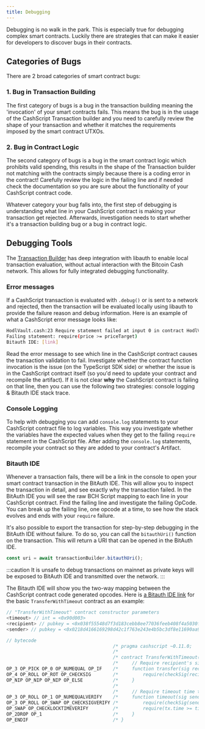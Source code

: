 ```yaml
---
title: Debugging
---
```


Debugging is no walk in the park. This is especially true for debugging complex smart contracts. Luckily there are strategies that can make it easier for developers to discover bugs in their contracts.

## Categories of Bugs

There are 2 broad categories of smart contract bugs:

### 1. Bug in Transaction Building

The first category of bugs is a bug in the transaction building meaning the 'invocation' of your smart contracts fails. This means the bug is in the usage of the CashScript Transaction builder and you need to carefully review the shape of your transaction and whether it matches the requirements imposed by the smart contract UTXOs.

### 2. Bug in Contract Logic

The second category of bugs is a bug in the smart contract logic which prohibits valid spending, this results in the shape of the Transaction builder not matching with the contracts simply because there is a coding error in the contract! Carefully review the logic in the failing line and if needed check the documentation so you are sure about the functionality of your CashScript contract code.

Whatever category your bug falls into, the first step of debugging is understanding what line in your CashScript contract is making your transaction get rejected. Afterwards, investigation needs to start whether it's a transaction building bug or a bug in contract logic.

## Debugging Tools

The [Transaction Builder](/docs/sdk/transaction-builder) has deep integration with libauth to enable local transaction evaluation, without actual interaction with the Bitcoin Cash network. This allows for fully integrated debugging functionality.

### Error messages

If a CashScript transaction is evaluated with `.debug()` or is sent to a network and rejected, then the transaction will be evaluated locally using libauth to provide the failure reason and debug information. Here is an example of what a CashScript error message looks like:

```bash
HodlVault.cash:23 Require statement failed at input 0 in contract HodlVault.cash at line 23.
Failing statement: require(price >= priceTarget)
Bitauth IDE: [link]
```

Read the error message to see which line in the CashScript contract causes the transaction validation to fail. Investigate whether the contract function invocation is the issue (on the TypeScript SDK side) or whether the issue is in the CashScript contract itself (so you'd need to update your contract and recompile the artifact). If it is not clear **why** the CashScript contract is failing on that line, then you can use the following two strategies: console logging & Bitauth IDE stack trace.

### Console Logging

To help with debugging you can add `console.log` statements to your CashScript contract file to log variables. This way you investigate whether the variables have the expected values when they get to the failing `require` statement in the CashScript file. After adding the `console.log` statements, recompile your contract so they are added to your contract's Artifact.

### Bitauth IDE

Whenever a transaction fails, there will be a link in the console to open your smart contract transaction in the BitAuth IDE. This will allow you to inspect the transaction in detail, and see exactly why the transaction failed. In the BitAuth IDE you will see the raw BCH Script mapping to each line in your CashScript contract. Find the failing line and investigate the failing OpCode. You can break up the failing line, one opcode at a time, to see how the stack evolves and ends with your `require` failure.

It's also possible to export the transaction for step-by-step debugging in the BitAuth IDE without failure. To do so, you can call the `bitauthUri()` function on the transaction. This will return a URI that can be opened in the BitAuth IDE.

```ts
const uri = await transactionBuilder.bitauthUri();
```

:::caution
It is unsafe to debug transactions on mainnet as private keys will be exposed to BitAuth IDE and transmitted over the network.
:::

The Bitauth IDE will show you the two-way mapping between the CashScript contract code generated opcodes. Here is [a Bitauth IDE link][BitauthIDE] for the basic `TransferWithTimeout` contract as an example:

```js
// "TransferWithTimeout" contract constructor parameters
<timeout> // int = <0x90d003>
<recipient> // pubkey = <0x038f55548d7f3d183cebb8ee77036feeb408f4a5030fb486717659bb944fe5eb4c>
<sender> // pubkey = <0x0218d4166169298d42c1f763e243e4b5bc3df8e11690aa953b17a6e02902625f90>

// bytecode
                                       /* pragma cashscript ~0.11.0;                                                   */
                                       /*                                                                              */
                                       /* contract TransferWithTimeout(pubkey sender, pubkey recipient, int timeout) { */
                                       /*     // Require recipient's signature to match                                */
OP_3 OP_PICK OP_0 OP_NUMEQUAL OP_IF    /*     function transfer(sig recipientSig) {                                    */
OP_4 OP_ROLL OP_ROT OP_CHECKSIG        /*         require(checkSig(recipientSig, recipient));                          */
OP_NIP OP_NIP OP_NIP OP_ELSE           /*     }                                                                        */
                                       /*                                                                              */
                                       /*     // Require timeout time to be reached and sender's signature to match    */
OP_3 OP_ROLL OP_1 OP_NUMEQUALVERIFY    /*     function timeout(sig senderSig) {                                        */
OP_3 OP_ROLL OP_SWAP OP_CHECKSIGVERIFY /*         require(checkSig(senderSig, sender));                                */
OP_SWAP OP_CHECKLOCKTIMEVERIFY         /*         require(tx.time >= timeout);                                         */
OP_2DROP OP_1                          /*     }                                                                        */
OP_ENDIF                               /* }                                                                            */
          
```

[BitauthIDE]: https://ide.bitauth.com/import-template/eJzFWAtv2zYQ_isCN2BJ4drUW8raAK3jNkbSJEvcFUMdGBR1stXakidRWYIg--07SrIk23LgDhlGBKEiHu-7x3fUMY_k55TPYMHIEZkJsUyPer3Qh64XCpaJWZfHi558gEiEnIkwjl4LWCznTMDrO9ot9na_pXFEOsSHlCfhUkqhuuFiGScCfCVI4oXCWTorVlEwYgtAiT6-u8nfKR8hgoRJ6RPwsuk0jKbKqATCDWm2LJSRo6_kff90olHNnFCT3HbIHSRpjkg7RJopQkjJ0SMZJSxKA0i-hGI2ChcQZ2ISRstM0MmSJWiBwI1ScN3sfhyJhHGh8ARyhxUWoQ9ZxPM_GlsrP1qQlIMcSvmJHkrzc_2pNL7NqnnMv6NU25JYNzyLclnpNUtC5s0LV1OIfEhuwum2O-N6cUxq65U4qH0akxJmTGqnap0dIh6W8tUZPJCnTrmyG2oTR8zCVOFlWDcBau1f2HwO4oQJJkES4OEyxHy24VSLe0LVynaglf63YVWh2QtppWgHzirkmE8f7rfhymqoMpOLKSJW4B54lpdCCbShqRUPR4N77RXRTjAUXrI0hZ2U3dgGd2yeyVK93YxEWyHgaq_XZF1beY2jNxUF5TkTxUkyScNpxESWQBfdnOBeVJ1O5HMm7uP0WEG9KDOOxhE-bYQxjKqEofL1AOY7w0gob5U36vFYnmZFKNL2-i5q9qm9aFchlDMeZKMiM0stnenas6fGVoRaZDBavDqi4igVScZFnKxHroxs0yt671KfUh2de1PVQy6wzLzv8FDIUN0JTNM0HN8OdF91dA6e5wDYNtWtAMAzqBMYzKQ6DTzDsWzVtkzX81zDCMDEZX5cJW5buaY6vqFalmq5mouPGlcD29JBM3QwPNPjuh84oOIyZcw1dU-1mQVUc6lmaWbg0uMys96DAB77MI6U_UbvlbJM2HTBGh8i5W_aVdUu_XVPHc3xqvcj0C86fgy64koLlQ7K5BTp6qxyVbGjk3On5NKh8vgvvMZcXcOfWZhArfaXVKnqWJ5tCyb4bB-vL68muoK_rob9MzlT-evi86fBb5_fncvn4YcGdFX9ovT8AFFrK_BYkS7tMUpoQyJcX56fF_NITv3TQf_sZvhxw2s5ksLtA-yQ-HcEO2gid2o7Dg-f4V8JfTG8UramwfnNYDvgT_t4tK_Xe4r-vwzPp5pmq--OnCW7PMk8hlnw80au4PpOCjZptsq12qTZ74Pr4Yc_GtA1zcqikiyrvlx7UmwX9M2Xd1dNnpXoz9Gsgu6UVjxLsDXoNbTzy_7ZaPhpUDvcDHgTWtx382Afv63Oiv2P1BJaO7m-vCqCvXP8FwyXdXRxUpwbzwyEfjHYFfSeoi9fXKRoCyHCK0S8b2NYdXgoXjYwg_JV26dFaW3_1pvddxG2tQzveKCU2mUZ_TUDWZOyvS4_00XvW3SHsiftSk2ywUVTVo1AfQtCxS_RaZC1Kwh5ic6INO4ZZNWOke1LAVFlY8mzJEHs97KJPIVwOsNd2vprGWtypNqGhViaa3QIfr7zhC6T8A4zc1b-2bgfEstwLddjhqepaJvuO6pl2hq1uUZdz0HjTUvXLIeCYXsAGmO2a_HA9j3K8YfbJL9V5N9UxotMPpI8yfKy8EhkUx5j3zAsnEGjVm9G9Z5TbMLQFgBuBa5lqrYWcNc3HGrqAQ-Au6aqqtRmjgm6r_nUU33VBWmyjUmjlu5z3fAC2S_jIQQRh4ts4cnkGxgH17LzaBQdPHbg7yuWfCXpPBbk9gkvKnJR5CHUTIqjsHTlx9ZWYlvMVQ1HM1Xug61xmfvA9wPbMTBArmcyZpgOhs-2ASzHYTLjkthww0ScIqMxWdRFpKfmvy00WY1xlnC4fA5-ZXmbSsNxnm4xL_8AUE0PwQ==

